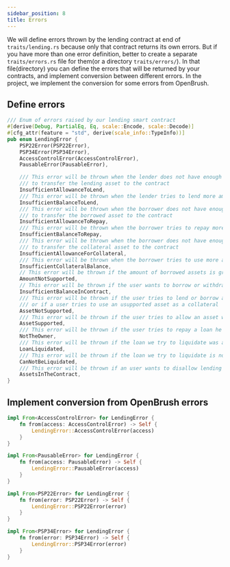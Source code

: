 ```yaml
---
sidebar_position: 8
title: Errors
---
```


We will define errors thrown by the lending contract at end of `traits/lending.rs`
because only that contract returns its own errors. But if you have more than one error definition,
better to create a separate `traits/errors.rs` file for them(or a directory `traits/errors/`).
In that file(directory) you can define the errors that will be returned by your contracts,
and implement conversion between different errors.
In the project, we implement the conversion for some errors from OpenBrush.

## Define errors

```rust
/// Enum of errors raised by our lending smart contract
#[derive(Debug, PartialEq, Eq, scale::Encode, scale::Decode)]
#[cfg_attr(feature = "std", derive(scale_info::TypeInfo))]
pub enum LendingError {
    PSP22Error(PSP22Error),
    PSP34Error(PSP34Error),
    AccessControlError(AccessControlError),
    PausableError(PausableError),

    /// This error will be thrown when the lender does not have enough allowance
    /// to transfer the lending asset to the contract
    InsufficientAllowanceToLend,
    /// This error will be thrown when the lender tries to lend more amount of asset than they own
    InsufficientBalanceToLend,
    /// This error will be thrown when the borrower does not have enough allowance
    /// to transfer the borrowed asset to the contract
    InsufficientAllowanceToRepay,
    /// This error will be thrown when the borrower tries to repay more amount of asset than they own
    InsufficientBalanceToRepay,
    /// This error will be thrown when the borrower does not have enough allowance
    /// to transfer the collateral asset to the contract
    InsufficientAllowanceForCollateral,
    /// This error will be thrown when the borrower tries to use more amount of asset as collateral than they own
    InsufficientCollateralBalance,
    // This error will be thrown if the amount of borrowed assets is greater than or equal to the liquidation price of deposited collateral
    AmountNotSupported,
    // This error will be thrown if the user wants to borrow or withdraw more assets than there currently are in the contract
    InsufficientBalanceInContract,
    /// This error will be thrown if the user tries to lend or borrow asset which is not supported by the lending contract
    /// or if a user tries to use an usupported asset as a collateral
    AssetNotSupported,
    /// This error will be thrown if the user tries to allow an asset which is already allowed
    AssetSupported,
    /// This error will be thrown if the user tries to repay a loan he does not own
    NotTheOwner,
    /// This error will be thrown if the loan we try to liquidate was already liquidated
    LoanLiquidated,
    /// This error will be thrown if the loan we try to liquidate is not below liquidation price
    CanNotBeLiquidated,
    /// This error will be thrown if an user wants to disallow lending of an asset which is still present in the contract
    AssetsInTheContract,
}
```

## Implement conversion from OpenBrush errors

```rust
impl From<AccessControlError> for LendingError {
    fn from(access: AccessControlError) -> Self {
        LendingError::AccessControlError(access)
    }
}

impl From<PausableError> for LendingError {
    fn from(access: PausableError) -> Self {
        LendingError::PausableError(access)
    }
}

impl From<PSP22Error> for LendingError {
    fn from(error: PSP22Error) -> Self {
        LendingError::PSP22Error(error)
    }
}

impl From<PSP34Error> for LendingError {
    fn from(error: PSP34Error) -> Self {
        LendingError::PSP34Error(error)
    }
}
```